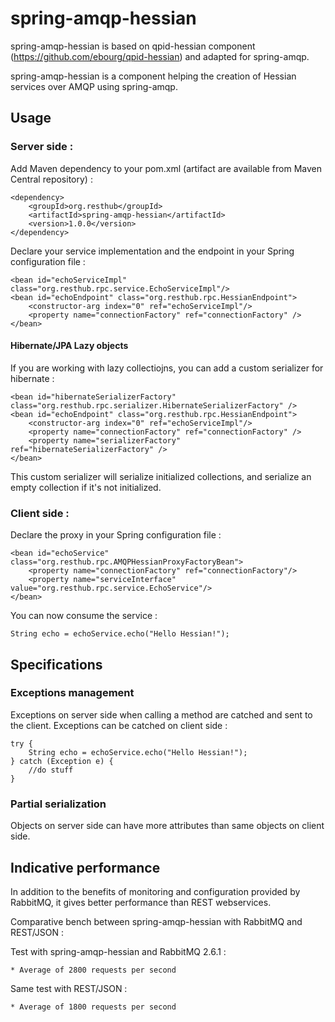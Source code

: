 spring-amqp-hessian
===================

spring-amqp-hessian is based on qpid-hessian component (https://github.com/ebourg/qpid-hessian)
and adapted for spring-amqp.

spring-amqp-hessian is a component helping the creation of Hessian services over AMQP
using spring-amqp.


Usage
-----

### Server side :

Add Maven dependency to your pom.xml (artifact are available from Maven Central repository) :

    <dependency>
        <groupId>org.resthub</groupId>
        <artifactId>spring-amqp-hessian</artifactId>
        <version>1.0.0</version>
    </dependency>

Declare your service implementation and the endpoint in your Spring configuration file :

    <bean id="echoServiceImpl" class="org.resthub.rpc.service.EchoServiceImpl"/>
    <bean id="echoEndpoint" class="org.resthub.rpc.HessianEndpoint">
        <constructor-arg index="0" ref="echoServiceImpl"/>
        <property name="connectionFactory" ref="connectionFactory" />
    </bean>
    
#### Hibernate/JPA Lazy objects

If you are working with lazy collectiojns, you can add a custom serializer for hibernate :

	<bean id="hibernateSerializerFactory" class="org.resthub.rpc.serializer.HibernateSerializerFactory" />
	<bean id="echoEndpoint" class="org.resthub.rpc.HessianEndpoint">
        <constructor-arg index="0" ref="echoServiceImpl"/>
        <property name="connectionFactory" ref="connectionFactory" />
        <property name="serializerFactory" ref="hibernateSerializerFactory" />
    </bean>
    
This custom serializer will serialize initialized collections, and serialize an empty collection if it's not initialized.
    

### Client side :

Declare the proxy in your Spring configuration file :

    <bean id="echoService" class="org.resthub.rpc.AMQPHessianProxyFactoryBean">
        <property name="connectionFactory" ref="connectionFactory"/>
        <property name="serviceInterface" value="org.resthub.rpc.service.EchoService"/>
    </bean>

You can now consume the service :

    String echo = echoService.echo("Hello Hessian!");
    

Specifications
--------------

### Exceptions management

Exceptions on server side when calling a method are catched and sent to the client. 
Exceptions can be catched on client side :

    try {
        String echo = echoService.echo("Hello Hessian!");
    } catch (Exception e) {
        //do stuff
    }
    
### Partial serialization

Objects on server side can have more attributes than same objects on client side.

Indicative performance
----------------------

In addition to the benefits of monitoring and configuration provided by RabbitMQ, it gives better performance than REST webservices.

Comparative bench between spring-amqp-hessian with RabbitMQ and REST/JSON :

Test with spring-amqp-hessian and RabbitMQ 2.6.1 :

    * Average of 2800 requests per second
    
Same test with REST/JSON :

    * Average of 1800 requests per second